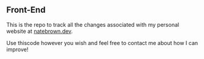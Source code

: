 ## Front-End

This is the repo to track all the changes associated with my personal website at [natebrown.dev](https://natebrown.dev).

Use thiscode however you wish and feel free to contact me about how I can improve!

